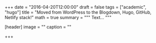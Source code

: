 +++
date = "2016-04-20T12:00:00"
draft = false
tags = ["academic", "hugo"]
title = "Moved from WordPress to the Blogdown, Hugo, GitHub, Netlify stack!"
math = true
summary = """
Text... 
"""

[header]
image = ""
caption = ""

+++


